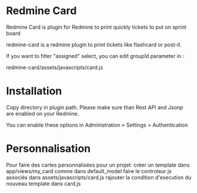 Redmine Card
==================

Redmine Card is plugin for Redmine to print quickly tickets to put on sprint board

redmine-card is a redmine plugin to print tickets like flashcard or post-it.

If you want to filter "assigned" select, you can edit groupId parameter in :

redmine-card/assets/javascripts/card.js

Installation
==================

Copy directory in plugin path. Please make sure than Rest API and Jsonp are enabled on your Redmine.

You can enable these options in Administration > Settings > Authentication

Personnalisation
==================
Pour faire des cartes personnalisées pour un projet:
créer un template dans app/views/my_card comme dans default_model
faire le controleur js associés dans assets/javascripts/card.js
rajouter la condition d'execution du nouveau template dans card.js